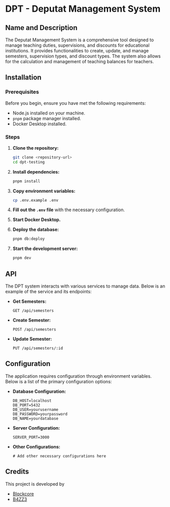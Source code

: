 # DPT - Deputat Management System

## Name and Description

The Deputat Management System is a comprehensive tool designed to manage teaching duties, supervisions, and discounts for educational institutions. It provides functionalities to create, update, and manage semesters, supervision types, and discount types. The system also allows for the calculation and management of teaching balances for teachers.

## Installation

### Prerequisites

Before you begin, ensure you have met the following requirements:
- Node.js installed on your machine.
- `pnpm` package manager installed.
- Docker Desktop installed.

### Steps

1. **Clone the repository:**
    ```sh
    git clone <repository-url>
    cd dpt-testing
    ```

2. **Install dependencies:**
    ```sh
    pnpm install
    ```

3. **Copy environment variables:**
    ```sh
    cp .env.example .env
    ```

4. **Fill out the `.env` file** with the necessary configuration.

5. **Start Docker Desktop.**

6. **Deploy the database:**
    ```sh
    pnpm db:deploy
    ```

7. **Start the development server:**
    ```sh
    pnpm dev
    ```

## API

The DPT system interacts with various services to manage data. Below is an example of the service and its endpoints:

- **Get Semesters:**
    ```http
    GET /api/semesters
    ```
- **Create Semester:**
    ```http
    POST /api/semesters
    ```
- **Update Semester:**
    ```http
    PUT /api/semesters/:id
    ```

## Configuration

The application requires configuration through environment variables. Below is a list of the primary configuration options:

- **Database Configuration:**
    ```env
    DB_HOST=localhost
    DB_PORT=5432
    DB_USER=yourusername
    DB_PASSWORD=yourpassword
    DB_NAME=yourdatabase
    ```

- **Server Configuration:**
    ```env
    SERVER_PORT=3000
    ```

- **Other Configurations:**
    ```env
    # Add other necessary configurations here
    ```

## Credits

This project is developed by
- [Blqckcore](https://github.com/Blqckcore)
- [B4ZZ3](https://github.com/B4ZZ3)
